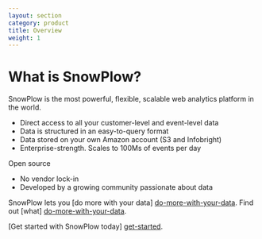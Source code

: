 ```yaml
---
layout: section
category: product
title: Overview
weight: 1
---
```


# What is SnowPlow?

SnowPlow is the most powerful, flexible, scalable web analytics platform in the world. 

* Direct access to all your customer-level and event-level data
* Data is structured in an easy-to-query format
* Data stored on your own Amazon account (S3 and Infobright) 
* Enterprise-strength. Scales to 100Ms of events per day

Open source

* No vendor lock-in
* Developed by a growing community passionate about data

SnowPlow lets you [do more with your data] [do-more-with-your-data]. Find out [what] [do-more-with-your-data]. 

[Get started with SnowPlow today] [get-started].



[do-more-with-your-data]: do-more-with-your-data.html
[get-started]: get-started.html
